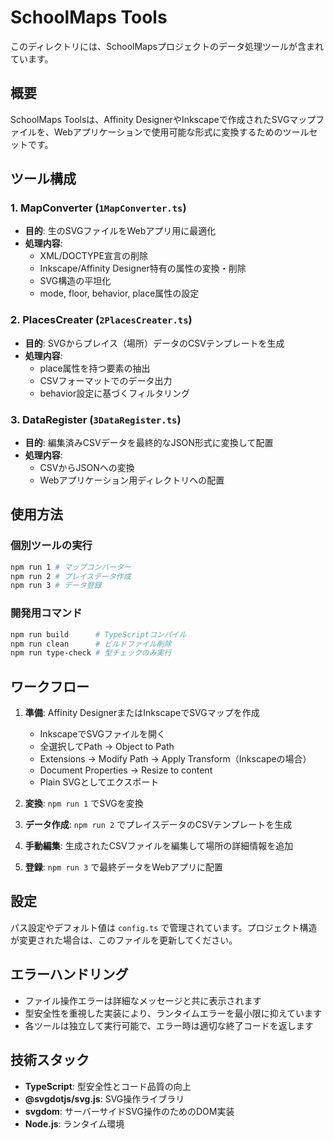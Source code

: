 # SchoolMaps Tools

このディレクトリには、SchoolMapsプロジェクトのデータ処理ツールが含まれています。

## 概要

SchoolMaps Toolsは、Affinity DesignerやInkscapeで作成されたSVGマップファイルを、Webアプリケーションで使用可能な形式に変換するためのツールセットです。

## ツール構成

### 1. MapConverter (`1MapConverter.ts`)

- **目的**: 生のSVGファイルをWebアプリ用に最適化
- **処理内容**:
  - XML/DOCTYPE宣言の削除
  - Inkscape/Affinity Designer特有の属性の変換・削除
  - SVG構造の平坦化
  - mode, floor, behavior, place属性の設定

### 2. PlacesCreater (`2PlacesCreater.ts`)

- **目的**: SVGからプレイス（場所）データのCSVテンプレートを生成
- **処理内容**:
  - place属性を持つ要素の抽出
  - CSVフォーマットでのデータ出力
  - behavior設定に基づくフィルタリング

### 3. DataRegister (`3DataRegister.ts`)

- **目的**: 編集済みCSVデータを最終的なJSON形式に変換して配置
- **処理内容**:
  - CSVからJSONへの変換
  - Webアプリケーション用ディレクトリへの配置

## 使用方法

### 個別ツールの実行

```bash
npm run 1 # マップコンバーター
npm run 2 # プレイスデータ作成
npm run 3 # データ登録
```

### 開発用コマンド

```bash
npm run build      # TypeScriptコンパイル
npm run clean      # ビルドファイル削除
npm run type-check # 型チェックのみ実行
```

## ワークフロー

1. **準備**: Affinity DesignerまたはInkscapeでSVGマップを作成
   - InkscapeでSVGファイルを開く
   - 全選択してPath → Object to Path
   - Extensions → Modify Path → Apply Transform（Inkscapeの場合）
   - Document Properties → Resize to content
   - Plain SVGとしてエクスポート

2. **変換**: `npm run 1` でSVGを変換

3. **データ作成**: `npm run 2` でプレイスデータのCSVテンプレートを生成

4. **手動編集**: 生成されたCSVファイルを編集して場所の詳細情報を追加

5. **登録**: `npm run 3` で最終データをWebアプリに配置

## 設定

パス設定やデフォルト値は `config.ts` で管理されています。プロジェクト構造が変更された場合は、このファイルを更新してください。

## エラーハンドリング

- ファイル操作エラーは詳細なメッセージと共に表示されます
- 型安全性を重視した実装により、ランタイムエラーを最小限に抑えています
- 各ツールは独立して実行可能で、エラー時は適切な終了コードを返します

## 技術スタック

- **TypeScript**: 型安全性とコード品質の向上
- **@svgdotjs/svg.js**: SVG操作ライブラリ
- **svgdom**: サーバーサイドSVG操作のためのDOM実装
- **Node.js**: ランタイム環境
